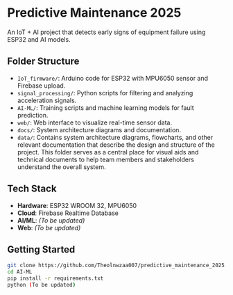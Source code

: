 # Predictive Maintenance 2025

An IoT + AI project that detects early signs of equipment failure using ESP32 and AI models.

## Folder Structure

- `IoT_firmware/`: Arduino code for ESP32 with MPU6050 sensor and Firebase upload.
- `signal_processing/`: Python scripts for filtering and analyzing acceleration signals.
- `AI-ML/`: Training scripts and machine learning models for fault prediction.
- `web/`: Web interface to visualize real-time sensor data.
- `docs/`: System architecture diagrams and documentation.
- `data/`: Contains system architecture diagrams, flowcharts, and other relevant documentation that describe the design and structure of the project. This folder serves as a central place for visual aids and technical documents to help team members and stakeholders understand the overall system.

## Tech Stack

- **Hardware**: ESP32 WROOM 32, MPU6050
- **Cloud**: Firebase Realtime Database
- **AI/ML**: *(To be updated)*
- **Web**: *(To be updated)*

## Getting Started

```bash
git clone https://github.com/Theolnwzaa007/predictive_maintenance_2025.git
cd AI-ML
pip install -r requirements.txt
python (To be updated)
